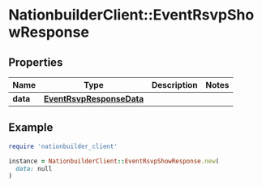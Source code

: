 # NationbuilderClient::EventRsvpShowResponse

## Properties

| Name | Type | Description | Notes |
| ---- | ---- | ----------- | ----- |
| **data** | [**EventRsvpResponseData**](EventRsvpResponseData.md) |  |  |

## Example

```ruby
require 'nationbuilder_client'

instance = NationbuilderClient::EventRsvpShowResponse.new(
  data: null
)
```

